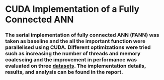 # CUDA Implementation of a Fully Connected ANN

### The serial implementation of fully connected ANN (FANN) was taken as baseline and the all the important function were parallelised using CUDA. Different optimizations were tried such as increasing the number of threads and memory coalescing and the improvement in performance was evaluated on three [datasets](https://github.com/libfann/fann/tree/master/datasets). The implementation details, results, and analysis can be found in the report.